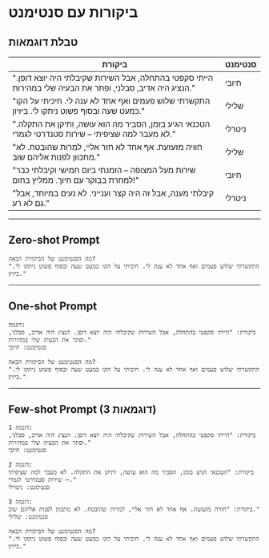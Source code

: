 # ביקורות עם סנטימנט

## טבלת דוגמאות

| ביקורת                                                                                                    | סנטימנט |
| --------------------------------------------------------------------------------------------------------- | ------- |
| "הייתי סקפטי בהתחלה, אבל השירות שקיבלתי היה יוצא דופן. הנציג היה אדיב, סבלני, ופתר את הבעיה שלי במהירות." | חיובי   |
| "התקשרתי שלוש פעמים ואף אחד לא ענה לי. חיכיתי על הקו כמעט שעה ובסוף פשוט ניתקו לי. ביזיון."               | שלילי   |
| "הטכנאי הגיע בזמן, הסביר מה הוא עושה, ותיקן את התקלה. לא מעבר למה שציפיתי – שירות סטנדרטי לגמרי."         | ניטרלי  |
| "חוויה מזעזעת. אף אחד לא חזר אליי, למרות שהובטח. לא מתכוון לפנות אליהם שוב."                              | שלילי   |
| "שירות מעל המצופה – הזמנתי ביום חמישי וקיבלתי כבר למחרת בבוקר עם חיוך. ממליץ בחום!"                       | חיובי   |
| "קיבלתי מענה, אבל זה היה קצר וענייני. לא נעים במיוחד, אבל גם לא רע."                                      | ניטרלי  |

---

## Zero-shot Prompt

```
מה הסנטימנט של הביקורת הבאה?
"התקשרתי שלוש פעמים ואף אחד לא ענה לי. חיכיתי על הקו כמעט שעה ובסוף פשוט ניתקו לי. ביזיון."
```

---

## One-shot Prompt

```
דוגמה:
ביקורת: "הייתי סקפטי בהתחלה, אבל השירות שקיבלתי היה יוצא דופן. הנציג היה אדיב, סבלני, ופתר את הבעיה שלי במהירות."
סנטימנט: חיובי

מה הסנטימנט של הביקורת הבאה?
"התקשרתי שלוש פעמים ואף אחד לא ענה לי. חיכיתי על הקו כמעט שעה ובסוף פשוט ניתקו לי. ביזיון."
```

---

## Few-shot Prompt (3 דוגמאות)

```
דוגמה 1:
ביקורת: "הייתי סקפטי בהתחלה, אבל השירות שקיבלתי היה יוצא דופן. הנציג היה אדיב, סבלני, ופתר את הבעיה שלי במהירות."
סנטימנט: חיובי

דוגמה 2:
ביקורת: "הטכנאי הגיע בזמן, הסביר מה הוא עושה, ותיקן את התקלה. לא מעבר למה שציפיתי – שירות סטנדרטי לגמרי."
סנטימנט: ניטרלי

דוגמה 3:
ביקורת: "חוויה מזעזעת. אף אחד לא חזר אליי, למרות שהובטח. לא מתכוון לפנות אליהם שוב."
סנטימנט: שלילי

מה הסנטימנט של הביקורת הבאה?
"התקשרתי שלוש פעמים ואף אחד לא ענה לי. חיכיתי על הקו כמעט שעה ובסוף פשוט ניתקו לי. ביזיון."
```
